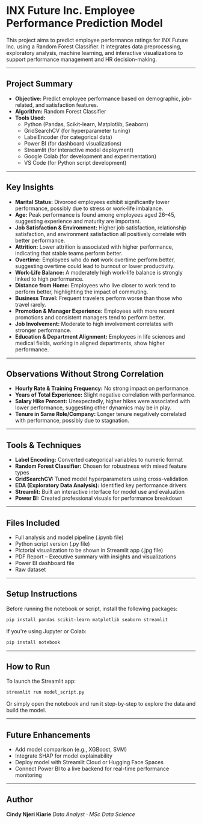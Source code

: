# INX Future Inc. Employee Performance Prediction Model

This project aims to predict employee performance ratings for INX Future Inc. using a Random Forest Classifier. It integrates data preprocessing, exploratory analysis, machine learning, and interactive visualizations to support performance management and HR decision-making.

---

## Project Summary

- **Objective:** Predict employee performance based on demographic, job-related, and satisfaction features.
- **Algorithm:** Random Forest Classifier
- **Tools Used:**  
  - Python (Pandas, Scikit-learn, Matplotlib, Seaborn)  
  - GridSearchCV (for hyperparameter tuning)  
  - LabelEncoder (for categorical data)  
  - Power BI (for dashboard visualizations)  
  - Streamlit (for interactive model deployment)  
  - Google Colab (for development and experimentation)
  - VS Code (for Python script development)

---

## Key Insights

- **Marital Status:** Divorced employees exhibit significantly lower performance, possibly due to stress or work-life imbalance.  
- **Age:** Peak performance is found among employees aged 26–45, suggesting experience and maturity are important.  
- **Job Satisfaction & Environment:** Higher job satisfaction, relationship satisfaction, and environment satisfaction all positively correlate with better performance.  
- **Attrition:** Lower attrition is associated with higher performance, indicating that stable teams perform better.  
- **Overtime:** Employees who do **not** work overtime perform better, suggesting overtime could lead to burnout or lower productivity.  
- **Work-Life Balance:** A moderately high work-life balance is strongly linked to high performance.  
- **Distance from Home:** Employees who live closer to work tend to perform better, highlighting the impact of commuting.  
- **Business Travel:** Frequent travelers perform worse than those who travel rarely.  
- **Promotion & Manager Experience:** Employees with more recent promotions and consistent managers tend to perform better.  
- **Job Involvement:** Moderate to high involvement correlates with stronger performance.  
- **Education & Department Alignment:** Employees in life sciences and medical fields, working in aligned departments, show higher performance.  

---

## Observations Without Strong Correlation

- **Hourly Rate & Training Frequency:** No strong impact on performance.  
- **Years of Total Experience:** Slight negative correlation with performance.  
- **Salary Hike Percent:** Unexpectedly, higher hikes were associated with lower performance, suggesting other dynamics may be in play.  
- **Tenure in Same Role/Company:** Longer tenure negatively correlated with performance, possibly due to stagnation.  

---

## Tools & Techniques

- **Label Encoding:** Converted categorical variables to numeric format  
- **Random Forest Classifier:** Chosen for robustness with mixed feature types  
- **GridSearchCV:** Tuned model hyperparameters using cross-validation  
- **EDA (Exploratory Data Analysis):** Identified key performance drivers  
- **Streamlit:** Built an interactive interface for model use and evaluation  
- **Power BI:** Created professional visuals for performance breakdown  

---

## Files Included

- Full analysis and model pipeline (.ipynb file)
- Python script version (.py file)
- Pictorial visualization to be shown in Streamlit app (.jpg file)
- PDF Report – Executive summary with insights and visualizations  
- Power BI dashboard file  
- Raw dataset  

---

## Setup Instructions

Before running the notebook or script, install the following packages:

```bash
pip install pandas scikit-learn matplotlib seaborn streamlit
````

If you're using Jupyter or Colab:

```bash
pip install notebook
```

---

## How to Run

To launch the Streamlit app:

```bash
streamlit run model_script.py
```

Or simply open the notebook and run it step-by-step to explore the data and build the model.

---

## Future Enhancements

* Add model comparison (e.g., XGBoost, SVM)
* Integrate SHAP for model explainability
* Deploy model with Streamlit Cloud or Hugging Face Spaces
* Connect Power BI to a live backend for real-time performance monitoring

---

## Author

**Cindy Njeri Kiarie**
*Data Analyst · MSc Data Science*

